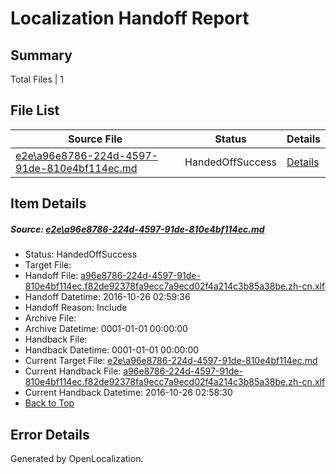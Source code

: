 # <a name='report-top'></a> Localization Handoff Report

## Summary
 Total Files | 1

## File List
 Source File | Status | Details 
 ----------- | ------ | ------- 
 [e2e\a96e8786-224d-4597-91de-810e4bf114ec.md](https://github.com/OpenLocalizationTestOrg/ol-test0/blob/72e8bdd24dd8884eddb5324bd0990c4cb1a3393b/e2e/a96e8786-224d-4597-91de-810e4bf114ec.md) | HandedOffSuccess | [Details](#7e90ca5638d612e702b07f765541eeb5bc2fcd6a4)

## Item Details
##### <a name='7e90ca5638d612e702b07f765541eeb5bc2fcd6a4'></a> Source: [e2e\a96e8786-224d-4597-91de-810e4bf114ec.md](https://github.com/OpenLocalizationTestOrg/ol-test0/blob/72e8bdd24dd8884eddb5324bd0990c4cb1a3393b/e2e/a96e8786-224d-4597-91de-810e4bf114ec.md)
* Status: HandedOffSuccess
* Target File: 
* Handoff File: [a96e8786-224d-4597-91de-810e4bf114ec.f82de92378fa9ecc7a9ecd02f4a214c3b85a38be.zh-cn.xlf](https://github.com/OpenLocalizationTestOrg/ol-test0-handoff/blob/a80dbc82e649aa368c58d16f83fa7e68e81d22e6/ol-handoff/OpenLocalizationTestOrg/ol-test0-zhcn/shujia/ht/a96e8786-224d-4597-91de-810e4bf114ec.f82de92378fa9ecc7a9ecd02f4a214c3b85a38be.zh-cn.xlf)
* Handoff Datetime: 2016-10-26 02:59:36
* Handoff Reason: Include
* Archive File: 
* Archive Datetime: 0001-01-01 00:00:00
* Handback File: 
* Handback Datetime: 0001-01-01 00:00:00
* Current Target File: [e2e\a96e8786-224d-4597-91de-810e4bf114ec.md](https://github.com/OpenLocalizationTestOrg/ol-test0-zhcn/blob/e16d22b666b0ee985831ca93fd6a66f5cb81efce/e2e/a96e8786-224d-4597-91de-810e4bf114ec.md)
* Current Handback File: [a96e8786-224d-4597-91de-810e4bf114ec.f82de92378fa9ecc7a9ecd02f4a214c3b85a38be.zh-cn.xlf](https://github.com/OpenLocalizationTestOrg/ol-test0-handback/blob/749bf30fb2e691c5f5fcf1702d6e903e248d6108/ol-handback/OpenLocalizationTestOrg/ol-test0-zhcn/shujia/ht/a96e8786-224d-4597-91de-810e4bf114ec.f82de92378fa9ecc7a9ecd02f4a214c3b85a38be.zh-cn.xlf)
* Current Handback Datetime: 2016-10-26 02:58:30
* [Back to Top](#report-top)


## Error Details

Generated by OpenLocalization.

